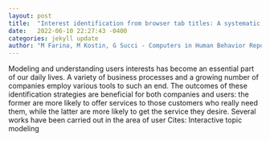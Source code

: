```yaml
---
layout: post
title:  "Interest identification from browser tab titles: A systematic literature review"
date:   2022-06-10 22:27:43 -0400
categories: jekyll update
author: "M Farina, M Kostin, G Succi - Computers in Human Behavior Reports, 2022"
---
```

Modeling and understanding users interests has become an essential part of our daily lives. A variety of business processes and a growing number of companies employ various tools to such an end. The outcomes of these identification strategies are beneficial for both companies and users: the former are more likely to offer services to those customers who really need them, while the latter are more likely to get the service they desire. Several works have been carried out in the area of user 
Cites: Interactive topic modeling